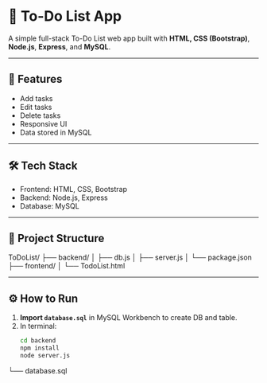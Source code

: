 # 📝 To-Do List App

A simple full-stack To-Do List web app built with **HTML, CSS (Bootstrap)**, **Node.js**, **Express**, and **MySQL**.

---

## 🔹 Features

- Add tasks  
- Edit tasks  
- Delete tasks  
- Responsive UI  
- Data stored in MySQL

---

## 🛠 Tech Stack

- Frontend: HTML, CSS, Bootstrap  
- Backend: Node.js, Express  
- Database: MySQL  

---

## 📁 Project Structure

ToDoList/
├── backend/
│ ├── db.js
│ ├── server.js
│ └── package.json
├── frontend/
│ └── TodoList.html


---

## ⚙️ How to Run

1. **Import `database.sql`** in MySQL Workbench to create DB and table.  
2. In terminal:
   ```bash
   cd backend
   npm install
   node server.js

└── database.sql
